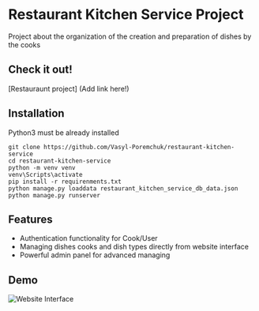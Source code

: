 # Restaurant Kitchen Service Project

Project about the organization of the creation and preparation of dishes by the cooks

## Check it out!

[Restauraunt project] (Add link here!)

## Installation

Python3 must be already installed

```shell
git clone https://github.com/Vasyl-Poremchuk/restaurant-kitchen-service
cd restaurant-kitchen-service
python -m venv venv
venv\Scripts\activate
pip install -r requirenments.txt
python manage.py loaddata restaurant_kitchen_service_db_data.json
python manage.py runserver
```

## Features

* Authentication functionality for Cook/User
* Managing dishes cooks and dish types directly from website interface
* Powerful admin panel for advanced managing

## Demo

![Website Interface](D:\restaurant_kitchen_service\demo.png)
